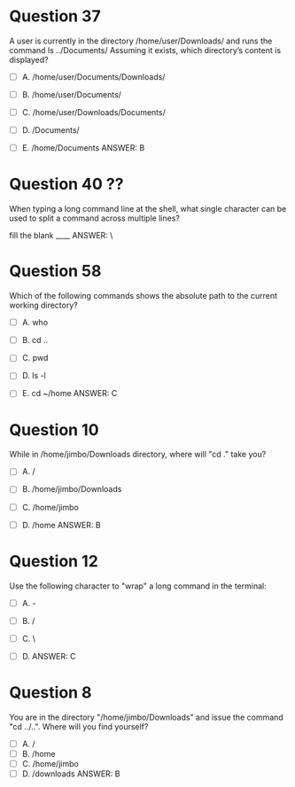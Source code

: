 # Question 37
A user is currently in the directory /home/user/Downloads/ and runs the command ls ../Documents/ Assuming it exists, which directory’s content is displayed?

- [ ] A. /home/user/Documents/Downloads/
- [ ] B. /home/user/Documents/
- [ ] C. /home/user/Downloads/Documents/
- [ ] D. /Documents/
- [ ] E. /home/Documents
ANSWER: B


# Question 40 ??
When typing a long command line at the shell, what single character can be used to split a command across multiple lines?

fill the blank ____
ANSWER: \


# Question 58
Which of the following commands shows the absolute path to the current working directory?

- [ ] A. who
- [ ] B. cd ..
- [ ] C. pwd
- [ ] D. ls -l
- [ ] E. cd ~/home
ANSWER: C


# Question 10
While in /home/jimbo/Downloads directory, where will "cd ." take you?

- [ ] A. /
- [ ] B. /home/jimbo/Downloads
- [ ] C. /home/jimbo
- [ ] D. /home
ANSWER: B


# Question 12
Use the following character to "wrap" a long command in the terminal:

- [ ] A. -
- [ ] B. /
- [ ] C. \
- [ ] D. <enter>
ANSWER: C


# Question 8
You are in the directory "/home/jimbo/Downloads" and issue the command "cd ../..". Where will you find yourself?

- [ ] A. /
- [ ] B. /home
- [ ] C. /home/jimbo
- [ ] D. /downloads
ANSWER: B